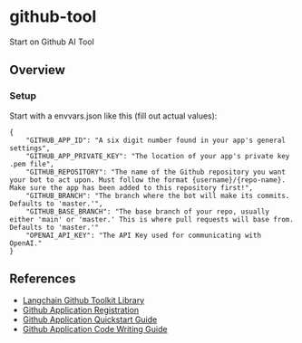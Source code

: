 # github-tool
Start on Github AI Tool

## Overview

### Setup
Start with a envvars.json like this (fill out actual values):
```
{
    "GITHUB_APP_ID": "A six digit number found in your app's general settings",
    "GITHUB_APP_PRIVATE_KEY": "The location of your app's private key .pem file",
    "GITHUB_REPOSITORY": "The name of the Github repository you want your bot to act upon. Must follow the format {username}/{repo-name}. Make sure the app has been added to this repository first!",
    "GITHUB_BRANCH": "The branch where the bot will make its commits. Defaults to 'master.'",
    "GITHUB_BASE_BRANCH": "The base branch of your repo, usually either 'main' or 'master.' This is where pull requests will base from. Defaults to 'master.'"
    "OPENAI_API_KEY": "The API Key used for communicating with OpenAI."
}
```

## References

* [Langchain Github Toolkit Library](https://python.langchain.com/docs/integrations/toolkits/github)
* [Github Application Registration](https://docs.github.com/en/apps/creating-github-apps/about-creating-github-apps/about-creating-github-apps)
* [Github Application Quickstart Guide](https://docs.github.com/en/apps/creating-github-apps/writing-code-for-a-github-app/quickstart)
* [Github Application Code Writing Guide](https://docs.github.com/en/apps/creating-github-apps/writing-code-for-a-github-app/about-writing-code-for-a-github-app)